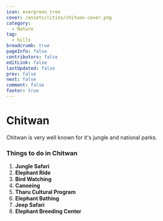 ```yaml
---
icon: evergreen_tree
cover: /assets/cities/chitwan-cover.png
category:
  - Nature
tag:
  - hills
breadcrumb: true
pageInfo: false
contributors: false
editLink: false
lastUpdated: false
prev: false
next: false
comment: false
footer: true
---
```


# Chitwan   

Chitwan is very well known for it's jungle and national parks.

<!-- more -->

### Things to do in Chitwan

1. **Jungle Safari**
2. **Elephant Ride**
3. **Bird Watching**
4. **Canoeing**
5. **Tharu Cultural Program**
6. **Elephant Bathing**
7. **Jeep Safari**
8. **Elephant Breeding Center**


